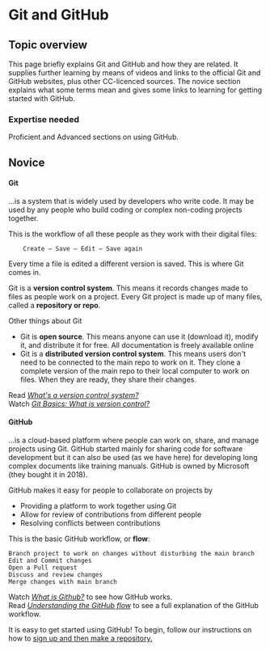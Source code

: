 # Git and GitHub

## Topic overview  

This page briefly explains Git and GitHub and how they are related. It supplies further learning by means of videos and links to the official Git and GitHub websites, plus other CC-licenced sources. The novice section explains what some terms mean and gives some links to learning for getting started with GitHub.

### Expertise needed 
Proficient and Advanced sections on using GitHub.

## Novice  

#### Git  
...is a system that is widely used by developers who write code. It may be used by any people who build coding or complex non-coding projects together.

This is the workflow of all these people as they work with their digital files:  
      
        Create – Save – Edit – Save again  
        
Every time a file is edited a different version is saved. This is where Git comes in.  

Git is a **version control system**. This means it records changes made to files as people work on a project. Every Git project is made up of many files, called a **repository or repo**.  

Other things about Git
- Git is **open source**. This means anyone can use it (download it), modify it, and distribute it for free. All documentation is freely available online
- Git is a **distributed version control system**. This means users don't need to be connected to the main repo to work on it. They clone a complete version of the main repo to their local computer to work on files. When they are ready, they share their changes.    

Read [*What's a version control system?*](https://guides.github.com/introduction/git-handbook/#version-control)  
Watch [*Git Basics: What is version control?*](https://www.youtube.com/watch?v=8oRjP8yj2Wo)  


#### GitHub
...is a cloud-based platform where people can work on, share, and manage projects using Git. GitHub started mainly for sharing code for software development but it can also be used (as we have here) for developing long complex documents like training manuals. GitHub is owned by Microsoft (they bought it in 2018). 

GitHub makes it easy for people to collaborate on projects by
- Providing a platform to work together using Git
- Allow for review of contributions from different people
- Resolving conflicts between contributions

This is the basic GitHub workflow, or **flow**:
```
Branch project to work on changes without disturbing the main branch
Edit and Commit changes
Open a Pull request
Discuss and review changes
Merge changes with main branch 
```

Watch [*What is Github?*](https://youtu.be/w3jLJU7DT5E) to see how GitHub works.  
Read [*Understanding the GitHub flow*](https://guides.github.com/introduction/flow/) to see a full explanation of the GitHub workflow.

It is easy to get started using GitHub! To begin, follow our instructions on how to [sign up and then make a repository.](https://app.gitbook.com/@aarnet/s/digital-skills-gitbook-1/contributing-to-the-digital-skills-gitbook#setting-up-and-becoming-familiar-with-your-github-repository)






